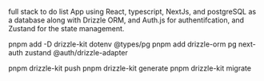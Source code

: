 full stack to do list App using React, typescript, NextJs, and postgreSQL as a database along with 
Drizzle ORM, and Auth.js for authentifcation, and Zustand for the state management.

pnpm add -D drizzle-kit dotenv @types/pg
pnpm add drizzle-orm pg next-auth zustand @auth/drizzle-adapter

pnpm drizzle-kit push
pnpm drizzle-kit generate
pnpm drizzle-kit migrate 
